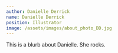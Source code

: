 ```yaml
---
author: Danielle Derrick
name: Danielle Derrick
position: Illustrator
image: /assets/images/about_photo_DD.jpg
---
```


This is a blurb about Danielle. She rocks.
